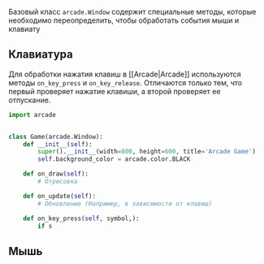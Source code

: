 Базовый класс `arcade.Window` содержит специальные методы, которые необходимо переопределить, чтобы обработать события мыши и клавиату

## Клавиатура

Для обработки нажатия клавиш в [[Arcade|Arcade]] используются методы `on_key_press` и `on_key_release`. Отличаются только тем, что первый проверяет нажатие клавиши, а второй проверяет ее отпускание.

```Python
import arcade


class Game(arcade.Window):
	def __init__(self):
		super().__init__(width=800, height=600, title='Arcade Game')
		self.background_color = arcade.color.BLACK

	def on_draw(self):
		# Отрисовка

	def on_update(self):
		# Обновление (Например, в зависимости от клавиш)

	def on_key_press(self, symbol,):
		if s
```

## Мышь

